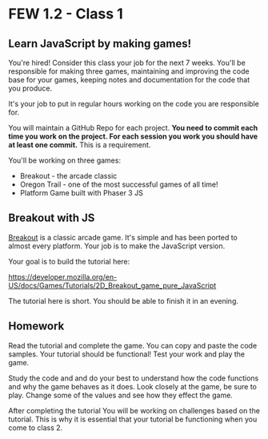 # FEW 1.2 - Class 1

## Learn JavaScript by making games! 

You're hired! Consider this class your job for the next 7 weeks. You'll be responsible for making three games, maintaining and improving the code base for your games, keeping notes and documentation for the code that you produce. 

It's your job to put in regular hours working on the code you are responsible for. 

You will maintain a GitHub Repo for each project. **You need to commit each time you work on the project. For each session you work you should have at least one commit.** This is a requirement. 

You'll be working on three games:

- Breakout - the arcade classic
- Oregon Trail - one of the most successful games of all time!
- Platform Game built with Phaser 3 JS

## Breakout with JS

[Breakout](https://en.wikipedia.org/wiki/Breakout_(video_game)) is a classic arcade game. It's simple and has been ported to almost every platform. Your job is to make the JavaScript version. 

Your goal is to build the tutorial here: 

https://developer.mozilla.org/en-US/docs/Games/Tutorials/2D_Breakout_game_pure_JavaScript

The tutorial here is short. You should be able to finish it in an evening. 

## Homework

Read the tutorial and complete the game. You can copy and paste the code samples. Your tutorial should be functional! Test your work and play the game. 

Study the code and and do your best to understand how the code functions and why the game behaves as it does. Look closely at the game, be sure to play. Change some of the values and see how they effect the game. 

After completing the tutorial You will be working on challenges based on the tutorial. This is why it is essential that your tutorial be functioning when you come to class 2. 
